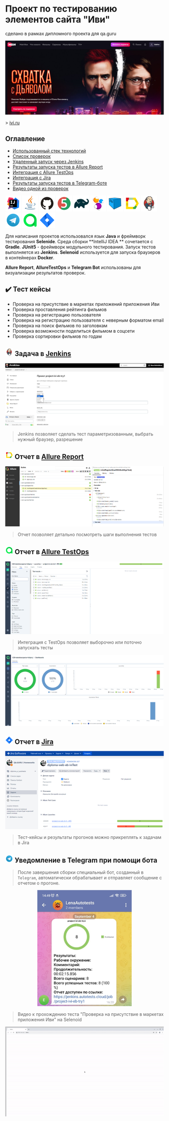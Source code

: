 # Проект по тестированию элементов сайта "Иви"

сделано в рамках дипломного проекта для qa.guru
 <p align="center">
<img title="ivipage" src="media/screen/iviMain.png" width="700">
</p>
> <a target="_blank" href="https://www.ivi.ru">ivi.ru</a>



<a name="Ссылка"></a>

## Оглавление

- <a href="#tools">Использованный стек технологий</a>
- <a href="#list">Список проверок</a>
- <a href="#jenkins">Удаленный запуск через Jenkins</a>
- <a href="#allure">Результаты запуска тестов в Allure Report</a>
- <a href="#testops">Интеграция с Allure TestOps</a>
- <a href="#jira">Интеграция с Jira</a>
- <a href="#tg">Результаты запуска тестов в Telegram-боте</a>
- <a href="#vic">Видео одной из проверок</a>

<p align="left">
<a id="tools"></a>
<a href="https://www.jetbrains.com/idea/"><img src="media/logo/Intelij_IDEA.svg" width="50" height="50"  alt="IDEA" title="IntelliJ IDEA"/></a>
<a href="https://www.java.com/"><img src="media/logo/Java.svg" width="50" height="50" alt="Java" title="Java"/></a>
<a href="https://github.com/"><img src="media/logo/GitHub.svg" width="50" height="50" alt="Github" title="GitHub"/></a>
<a href="https://junit.org/junit5/"><img src="media\logo\JUnit5.svg" width="50" height="50" alt="JUnit 5" title="JUnit 5"/></a>
<a href="https://gradle.org/"><img src="media/logo/Gradle.svg" width="50" height="50" alt="Gradle" title="Gradle"/></a>
<a href="https://selenide.org/"><img src="media/logo/Selenide.svg" width="50" height="50" alt="Selenide" title="Selenide"/></a>
<a href="https://aerokube.com/selenoid/"><img src="media/logo/Selenoid.svg" width="50" height="50" alt="Selenoid" title="Selenoid"/></a>
<a href="https://github.com/allure-framework/allure2"><img src="media/logo/Allure_Report.svg" width="50" height="50" alt="Allure" title="Allure"/></a>
<a href="https://www.jenkins.io/"><img src="media/logo/Jenkins.svg" width="50" height="50" alt="Jenkins" title="Jenkins"/></a>
<a href="https://web.telegram.org/"><img src="media\logo\Telegram.svg" width="50" height="50" alt="Telegram" title="Telegram"></a>
<a href="https://qameta.io/"><img src="media\logo\Allure_TO.svg" width="50" height="50" alt="Allure_TO" title="Allure_TO"></a>
<a href="https://www.atlassian.com/software/jira"><img src="media\logo\Jira.svg" width="50" height="50" alt="Jira" title="Jira"></a>
</p>

Для написания проектов использовался язык **Java**  и фреймворк тестирования **Selenide**. Среда сборки **IntelliJ IDEA
** сочетается с **Gradle**.
**JUnit5** - фреймворк модульного тестирования. Запуск тестов выполняется из **Jenkins**. **Selenoid** используется для
запуска браузеров в контейнерах **Docker**.

**Allure Report**, **AllureTestOps** и **Telegram Bot** использованы для визуализации результатов проверок.

<a id="list"></a>

## :heavy_check_mark: Тест кейсы

- Проверка на присутствие в маркетах приложений приложения Иви
- Проверка проставления рейтинга фильмов
- Проверка на регистрацию пользователя
- Проверка на регистрацию пользователя с неверным форматом email
- Проверка на поиск фильмов по заголовкам
- Проверка возможности поделиться фильмом в соцсети
- Проверка сортировки фильмов по годам

## <img src="media/logo/Jenkins.svg" width="25" height="25"  alt="Jenkins"/></a> Задача в <a target="_blank" href="https://jenkins.autotests.cloud/job/project-ivi-eb-try1/">Jenkins</a>

<p align="center">
<a id="jenkins"></a>
<img title="Jenkins" alt="Jenkins" src="media/screen/jenkinsScreen1.png"> </p> 

> Jenkins позволяет сделать тест параметризованным, выбрать нужный браузер, разрешение

<a id="allure"></a>

## <img src="media/logo/Allure_Report.svg" width="25" height="25"  alt="Allure"/></a> Отчет в <a target="_blank" href="https://jenkins.autotests.cloud/job/project-ivi-eb-try1/15/allure/">Allure Report</a>

<p align="center">
<img title="Allure Overview" alt="allure" src="media/screen/allureSteps.PNG">
</p>

> Отчет позволяет детально посмотреть шаги выполнения тестов

## <img src="media/logo/Allure_TO.svg" width="25" height="25"  alt="Allure"/></a> Отчет в <a target="_blank" href="https://allure.autotests.cloud/launch/29495">Allure TestOps</a>

<p align="center">
<a id="testops"></a>
<img title="Allure Overview1" alt="allure" src="media/screen/testOpsScreen001.PNG">
</p>

> Интеграция с TestOps позволяет выборочно или поточно запускать тесты
<p align="center">
<img title="Allure Overview2" alt="testops" src="media/screen/testOpsScreen02.PNG">
</p>


<a id="jira"></a>

## <img src="media/logo/Jira.svg" width="25" height="25"  alt="Jira"/></a> Отчет в <a target="_blank" href="https://jira.autotests.cloud/browse/HOMEWORK-857">Jira</a>

<p align="center">
<img title="Jira" alt="Jira" src="media/screen/jiraScreen01.PNG">
</p>

> Тест-кейсы и результаты прогонов можно прикреплять к задачам в Jira

## <img src="media/logo/Telegram.svg" width="25" height="25"  alt="Allure"/></a> Уведомление в Telegram при помощи бота

> После завершения сборки специальный бот, созданный в <code>Telegram</code>, автоматически обрабатывает и отправляет
> сообщение с отчетом о прогоне.
<a id="tg"></a>
<p align="center">
<img title="Telega" alt="Telega" src="media/screen/telegramScreen.jpg" width ="300" >
</p>

> Видео к прохождению теста "Проверка на присутствие в маркетах приложения Иви" на Selenoid
<a id="vid"></a>
<p align="center">
  <img title="Selenoid Video" alt="vid" src="media/video/videogif.gif">
</p>